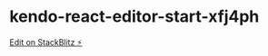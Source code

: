 # kendo-react-editor-start-xfj4ph

[Edit on StackBlitz ⚡️](https://stackblitz.com/edit/kendo-react-editor-start-xfj4ph)